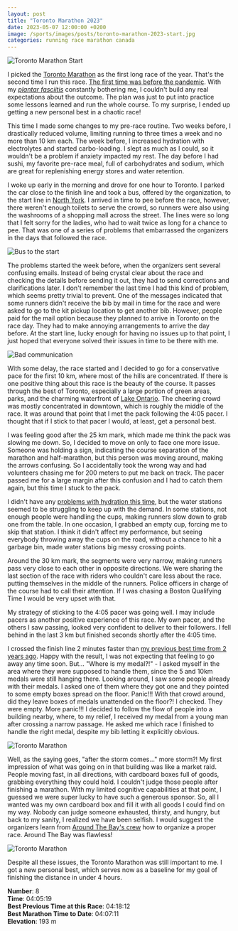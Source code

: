 ```yaml
---
layout: post
title: "Toronto Marathon 2023"
date: 2023-05-07 12:00:00 +0200
image: /sports/images/posts/toronto-marathon-2023-start.jpg
categories: running race marathon canada
---
```


![Toronto Marathon Start](/sports/images/posts/toronto-marathon-2023-start.jpg)

I picked the [Toronto Marathon](https://www.torontomarathon.com) as the first long race of the year. That's the second time I run this race. [The first time was before the pandemic](/sports/2019/05/toronto-marathon.html). With my _[plantar fasciitis](https://orthoinfo.aaos.org/en/diseases--conditions/plantar-fasciitis-and-bone-spurs/)_ constantly bothering me, I couldn't build any real expectations about the outcome. The plan was just to put into practice some lessons learned and run the whole course. To my surprise, I ended up getting a new personal best in a chaotic race!

<!-- more -->

This time I made some changes to my pre-race routine. Two weeks before, I drastically reduced volume, limiting running to three times a week and no more than 10 km each. The week before, I increased hydration with electrolytes and started carbo-loading. I slept as much as I could, so it wouldn't be a problem if anxiety impacted my rest. The day before I had sushi, my favorite pre-race meal, full of carbohydrates and sodium, which are great for replenishing energy stores and water retention.

I woke up early in the morning and drove for one hour to Toronto. I parked the car close to the finish line and took a bus, offered by the organization, to the start line in [North York](https://goo.gl/maps/7V3FtY3rYxxzuxCk7). I arrived in time to pee before the race, however, there weren't enough toilets to serve the crowd, so runners were also using the washrooms of a shopping mall across the street. The lines were so long that I felt sorry for the ladies, who had to wait twice as long for a chance to pee. That was one of a series of problems that embarrassed the organizers in the days that followed the race.

![Bus to the start](/sports/images/posts/toronto-marathon-2023-bus.jpg)

The problems started the week before, when the organizers sent several confusing emails. Instead of being crystal clear about the race and checking the details before sending it out, they had to send corrections and clarifications later. I don't remember the last time I had this kind of problem, which seems pretty trivial to prevent. One of the messages indicated that some runners didn't receive the bib by mail in time for the race and were asked to go to the kit pickup location to get another bib. However, people paid for the mail option because they planned to arrive in Toronto on the race day. They had to make annoying arrangements to arrive the day before. At the start line, lucky enough for having no issues up to that point, I just hoped that everyone solved their issues in time to be there with me.

![Bad communication](/sports/images/posts/toronto-marathon-2023-email.jpg)

With some delay, the race started and I decided to go for a conservative pace for the first 10 km, where most of the hills are concentrated. If there is one positive thing about this race is the beauty of the course. It passes through the best of Toronto, especially a large portion of green areas, parks, and the charming waterfront of [Lake Ontario](https://en.wikipedia.org/wiki/Lake_Ontario). The cheering crowd was mostly concentrated in downtown, which is roughly the middle of the race. It was around that point that I met the pack following the 4:05 pacer. I thought that if I stick to that pacer I would, at least, get a personal best.

I was feeling good after the 25 km mark, which made me think the pack was slowing me down. So, I decided to move on only to face one more issue. Someone was holding a sign, indicating the course separation of the marathon and half-marathon, but this person was moving around, making the arrows confusing. So I accidentally took the wrong way and had volunteers chasing me for 200 meters to put me back on track. The pacer passed me for a large margin after this confusion and I had to catch them again, but this time I stuck to the pack.

I didn't have any [problems with hydration this time](/sports/2022/05/ottawa-marathon.html), but the water stations seemed to be struggling to keep up with the demand. In some stations, not enough people were handling the cups, making runners slow down to grab one from the table. In one occasion, I grabbed an empty cup, forcing me to skip that station. I think it didn't affect my performance, but seeing everybody throwing away the cups on the road, without a chance to hit a garbage bin, made water stations big messy crossing points.

Around the 30 km mark, the segments were very narrow, making runners pass very close to each other in opposite directions. We were sharing the last section of the race with riders who couldn't care less about the race. putting themselves in the middle of the runners. Police officers in charge of the course had to call their attention. If I was chasing a Boston Qualifying Time I would be very upset with that.

My strategy of sticking to the 4:05 pacer was going well. I may include pacers as another positive experience of this race. My own pacer, and the others I saw passing, looked very confident to deliver to their followers. I fell behind in the last 3 km but finished seconds shortly after the 4:05 time.

I crossed the finish line 2 minutes faster than [my previous best time from 2 years ago](https://www.hildeberto.com/sports/2019/06/manitoba-marathon.html). Happy with the result, I was not expecting that feeling to go away any time soon. But... "Where is my medal?!" - I asked myself in the area where they were supposed to handle them, since the 5 and 10km medals were still hanging there. Looking around, I saw some people already with their medals. I asked one of them where they got one and they pointed to some empty boxes spread on the floor. Panic!!! With that crowd around, did they leave boxes of medals unattended on the floor?! I checked. They were empty. More panic!!! I decided to follow the flow of people into a building nearby, where, to my relief, I received my medal from a young man after crossing a narrow passage. He asked me which race I finished to handle the right medal, despite my bib letting it explicitly obvious.

![Toronto Marathon](/sports/images/posts/toronto-marathon-2023-medal.jpg)

Well, as the saying goes, "after the storm comes..." more storm?! My first impression of what was going on in that building was like a market raid. People moving fast, in all directions, with cardboard boxes full of goods, grabbing everything they could hold. I couldn't judge those people after finishing a marathon. With my limited cognitive capabilities at that point, I guessed we were super lucky to have such a generous sponsor. So, all I wanted was my own cardboard box and fill it with all goods I could find on my way. Nobody can judge someone exhausted, thirsty, and hungry, but back to my sanity, I realized we have been selfish. I would suggest the organizers learn from [Around The Bay's crew](https://bayrace.com/volunteer/) how to organize a proper race. Around The Bay was flawless!

![Toronto Marathon](/sports/images/posts/toronto-marathon-2023-goodies.jpg)

Despite all these issues, the Toronto Marathon was still important to me. I got a new personal best, which serves now as a baseline for my goal of finishing the distance in under 4 hours.

**Number**: 8\
**Time**: 04:05:19\
**Best Previous Time at this Race**: 04:18:12\
**Best Marathon Time to Date**: 04:07:11\
**Elevation**: 193 m
